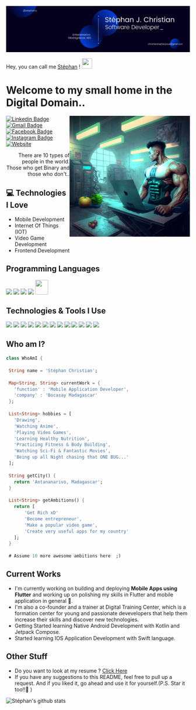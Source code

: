 <img src='https://github.com/stephancj/stephancj/blob/main/images/banner.jpeg'> 

Hey, you can call me [Stéphan](https://stephancj.github.io) ! <img src="https://media.giphy.com/media/hvRJCLFzcasrR4ia7z/giphy.gif" width="28px" height="28px">

<h1>Welcome to my small home in the Digital Domain..</h1>

<img src = 'https://github.com/stephancj/stephancj/blob/main/images/side_picture.webp'  width="330px" height="330px" alt = 'My hobbies in one picture :)' align='right'/>

[![Linkedin Badge](https://img.shields.io/badge/-stephancj-blue?style=flat-square&logo=Linkedin&logoColor=white&link=https://www.linkedin.com/in/stephancj)](https://www.linkedin.com/in/stephancj) [![Gmail Badge](https://img.shields.io/badge/-christianstephanjosue@gmail.com-c14438?style=flat-square&logo=Gmail&logoColor=white&link=mailto:christianstephanjosue@gmail.com)](mailto:christianstephanjosue@gmail.com) [![Facebook Badge](https://img.shields.io/badge/-Stéphan%20J.%20Christian-1877f2?logo=Facebook&&logoColor=white&link=https://www.facebook.com/StephanChristianJ)](https://www.facebook.com/StephanChristianJ) [![Instagram Badge](https://img.shields.io/badge/-stephan.cj-c13584?logo=Instagram&logoColor=white&link=https://instagram.com/stephan.cj?igshid=YmMyMTA2M2Y=)](https://instagram.com/stephan.cj?igshid=YmMyMTA2M2Y=) [![Website](https://img.shields.io/badge/-stephan.cj-yellow?logo=aboutDotMe&logoColor=white&link=https://stephancj.github.io)](https://stephancj.github.io)

<!-- <p align="left"> <img src="https://komarev.com/ghpvc/?username=stephancj" alt="stephancj" /> </p> -->

<div style="text-align: right">There are 10 types of people in the world. Those who get Binary and those who don't.. </div>

## :computer: Technologies I Love

* Mobile Development
* Internet Of Things (IOT)
* Video Game Development
* Frontend Development

<!-- <img src = "https://github-readme-stats.vercel.app/api/top-langs/?username=stephancj&layout=compact"> -->

## Programming Languages

<img src = 'https://stephancj.github.io/assets/images/skills/html5.png' width='40'/> <img src = 'https://stephancj.github.io/assets/images/skills/css3.png' width='40'/> <img src = 'https://stephancj.github.io/assets/images/skills/javascript.png' width='40'/> <img src='https://stephancj.github.io/assets/images/skills/typescript.png' width='40'> <img src = 'https://stephancj.github.io/assets/images/skills/dart.png' width='35' height='40'/>

## Technologies & Tools I Use

<img src = 'https://cdn.freebiesupply.com/logos/large/2x/android-logo-png-transparent.png' height='40'/> <img src = 'https://www.freepnglogos.com/uploads/apple-logo-png/apple-logo-png-dallas-shootings-don-add-are-speech-zones-used-4.png' width='40'> <img src = 'https://stephancj.github.io/assets/images/skills/angular.png' width='40'/> <img src = 'https://stephancj.github.io/assets/images/skills/bootstrap.png' width='40'/>   <img src = 'https://stephancj.github.io/assets/images/skills/flutter.png' width='40'/> <img src = 'https://stephancj.github.io/assets/images/skills/git.png' width='40'/> <img src = 'https://stephancj.github.io/assets/images/skills/firebase.png' width='40'/> <img src = 'https://stephancj.github.io/assets/images/skills/ionic.png' width='40'/> <img src = 'https://stephancj.github.io/assets/images/skills/gitlab.png' width='40'/> <img src = 'https://stephancj.github.io/assets/images/skills/vs-code.png' width='40'/> <img src='https://upload.wikimedia.org/wikipedia/ru/0/0c/Xcode_icon.png?20210309160611' width='40'> <img src='https://upload.wikimedia.org/wikipedia/commons/thumb/9/95/Android_Studio_Icon_3.6.svg/1900px-Android_Studio_Icon_3.6.svg.png' width='40'> <img src='https://seeklogo.com/images/F/fastlane-logo-6CA0B0B428-seeklogo.com.png' width='40'>

## Who am I?

 ```dart
 class WhoAmI {

  String name = 'Stéphan Christian';
  
  Map<String, String> currentWork = {
    'function' : 'Mobile Application Developer',
    'company' : 'Bocasay Madagascar'
  };

  List<String> hobbies = [
    'Drawing',
    'Watching Anime',
    'Playing Video Games',
    'Learning Healthy Nutrition',
    'Practicing Fitness & Body Building',
    'Watching Sci-Fi & Fantastic Movies',
    'Being up all Night chasing that ONE BUG...'
  ];

  String getCity() {
    return 'Antananarivo, Madagascar';
  }

  List<String> getAmbitions() {
    return [
        'Get Rich xD'
        'Become entrepreneur',
        'Make a popular video game',
        'Create very useful apps for my country'
    ];
  }

  # Assume 10 more awesome ambitions here  ;)
 
 ```

## Current Works

* I'm currently working on building and deploying **Mobile Apps using Flutter** and working up on polishing my skills in Flutter and mobile application in general 🌱.
* I'm also a co-founder and a trainer at Digital Training Center, which is a formation center for young and passionate devevelopers that help them increase their skills and discover new technologies.
* Getting Started learning Native Android Development with Kotlin and Jetpack Compose.
* Started learning IOS Application Development with Swift language.

## Other Stuff

* Do you want to look at my resume ? [Click Here](https://stephancj.github.io/assets/CV_Stephan.pdf)
* If you have any suggestions to this README, feel free to pull up a request. And if you liked it, go ahead and use it for yourself.(P.S. Star it too!!:grimacing: )

![Stéphan's github stats](https://github-readme-stats.vercel.app/api?username=stephancj&show_icons=true&hide=[%22issues%22])


